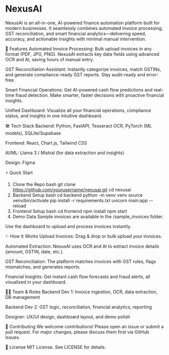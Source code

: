 # NexusAI

NexusAI is an all-in-one, AI-powered finance automation platform built for modern businesses. It seamlessly combines automated invoice processing, GST reconciliation, and smart financial analytics—delivering speed, accuracy, and actionable insights with minimal manual intervention.

🚀 Features
Automated Invoice Processing:
Bulk upload invoices in any format (PDF, JPG, PNG). NexusAI extracts key data fields using advanced OCR and AI, saving hours of manual entry.

GST Reconciliation Assistant:
Instantly categorize invoices, match GSTINs, and generate compliance-ready GST reports. Stay audit-ready and error-free.

Smart Financial Operations:
Get AI-powered cash flow predictions and real-time fraud detection. Make smarter, faster decisions with proactive financial insights.

Unified Dashboard:
Visualize all your financial operations, compliance status, and insights in one intuitive dashboard.

🛠️ Tech Stack
Backend: Python, FastAPI, Tesseract OCR, PyTorch (ML models), SQLite/Supabase

Frontend: React, Chart.js, Tailwind CSS

AI/ML: Llama 3 / Mistral (for data extraction and insights)

Design: Figma

⚡️ Quick Start
1. Clone the Repo
bash
git clone https://github.com/yourusername/nexusai.git
cd nexusai
2. Backend Setup
bash
cd backend
python -m venv venv
source venv/bin/activate
pip install -r requirements.txt
uvicorn main:app --reload
3. Frontend Setup
bash
cd frontend
npm install
npm start
4. Demo Data
Sample invoices are available in the /sample_invoices folder.

Use the dashboard to upload and process invoices instantly.

✨ How It Works
Upload Invoices:
Drag & drop or bulk upload your invoices.

Automated Extraction:
NexusAI uses OCR and AI to extract invoice details (amount, GSTIN, date, etc.).

GST Reconciliation:
The platform matches invoices with GST rules, flags mismatches, and generates reports.

Financial Insights:
Get instant cash flow forecasts and fraud alerts, all visualized in your dashboard.

🧑‍💻 Team & Roles
Backend Dev 1: Invoice ingestion, OCR, data extraction, DB management

Backend Dev 2: GST logic, reconciliation, financial analytics, reporting

Designer: UX/UI design, dashboard layout, and demo polish

🤝 Contributing
We welcome contributions! Please open an issue or submit a pull request.
For major changes, please discuss them first via GitHub Issues.

📄 License
MIT License. See LICENSE for details.
